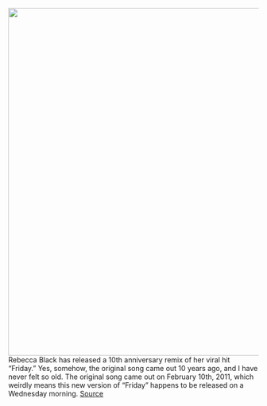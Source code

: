 <img src='https://cdn.vox-cdn.com/thumbor/AIaYbBpLFh2Q6qFyffB-vToKV-0=/0x0:708x708/1200x800/filters:focal(289x133:401x245)/cdn.vox-cdn.com/uploads/chorus_image/image/68798878/Screen_Shot_2021_02_10_at_8.07.18_AM.0.png' width='700px' /><br/>
Rebecca Black has released a 10th anniversary remix of her viral hit “Friday.” Yes, somehow, the original song came out 10 years ago, and I have never felt so old. The original song came out on February 10th, 2011, which weirdly means this new version of “Friday” happens to be released on a Wednesday morning.
<a href='https://www.theverge.com/2021/2/10/22276365/rebecca-black-10th-anniversary-remix-friday-wednesday'> Source <a/>